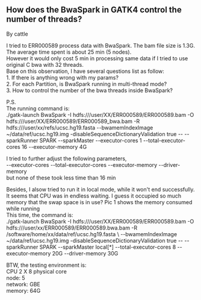 ## How does the BwaSpark in GATK4 control the number of threads?

By cattle

<p>I tried to ERR000589 process data with BwaSpark. The bam file size is 1.3G. The average time spent is about 25 min (5 nodes).<br>
However it would only cost 5 min in processing same data if I tried to use original C bwa with 32 threads.<br>
Base on this observation, I have several questions list as follow:<br>
1. If there is anything wrong with my params?<br>
2. For each Partition, is BwaSpark running in multi-thread mode?<br>
3. How to control the number of the bwa threads inside BwaSpark?</p>

<p>P.S. <br>
The running command is:<br>
./gatk-launch BwaSpark -I hdfs:///user/XX/ERR000589/ERR000589.bam -O hdfs:///user/XX/ERR000589/ERR000589_bwa.bam -R hdfs:///user/xx/refs/ucsc.hg19.fasta --bwamemIndexImage ~/data/ref/ucsc.hg19.img -disableSequenceDictionaryValidation true -- --sparkRunner SPARK --sparkMaster  --executor-cores 1 --total-executor-cores 16 --executor-memory 4G</p>

<p>I tried to further adjust the following parameters,<br>
--executor-cores  --total-executor-cores  --executor-memory   --driver-memory<br>
but none of these took less time than 16 min</p>

<p>Besides, I alsow tried to run it in local mode, while it won't end successfully. It seems that CPU was in endless waiting. I guess it occupied so much memory that the swap space is in use? Pic 1 shows the memory consumed while running <br>
This time, the command is:<br>
./gatk-launch BwaSpark -I hdfs:///user/XX/ERR000589/ERR000589.bam -O hdfs:///user/xx/ERR000589/ERR000589.bwa.bam -R /software/home/xx/data/ref/ucsc.hg19.fasta \ --bwamemIndexImage ~/data/ref/ucsc.hg19.img -disableSequenceDictionaryValidation true -- --sparkRunner SPARK --sparkMaster local[*] --total-executor-cores 8 --executor-memory 20G --driver-memory 30G</p>

<p>BTW, the testing environment is:<br>
CPU 2 X 8 physical core<br>
node: 5<br>
network: GBE<br>
memory: 64G</p>

